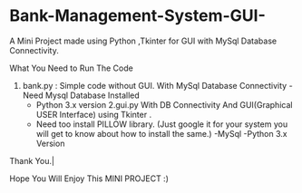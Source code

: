 # Bank-Management-System-GUI-
A Mini Project made using Python ,Tkinter for GUI with MySql Database Connectivity.

What You Need to Run The Code

1. bank.py :
    Simple code without GUI.
    With MySql Database Connectivity
    -Need Mysql Database Installed
    - Python 3.x version 
2.gui.py
    With DB Connectivity And GUI(Graphical USER Interface) using Tkinter .
    - Need too install PILLOW library. (Just google it for your system you will get to know about how to install the same.)
    -MySql
    -Python 3.x Version 
    
    
Thank You.|

Hope You Will Enjoy This MINI PROJECT :)

